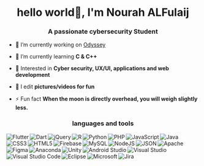 <h1 align="center">hello world👋, I'm Nourah ALFulaij</h1>
<h3 align="center">A passionate cybersecurity Student</h3>

- 🔭 I’m currently working on [Odyssey](https://github.com/ShathaAldosari01/gp1_7_2022)

- 🌱 I’m currently learning **C & C++**

- 💜 Interested in **Cyber security, UX/UI, applications and web development**

- 📸 I edit **pictures/videos for fun**

- ⚡ Fun fact **When the moon is directly overhead, you will weigh slightly less.**


<h3 align="center">languages and tools</h3>
<img align="left" alt= "Flutter" src="https://img.shields.io/badge/Flutter-%2302569B.svg?style=for-the-badge&logo=Flutter&logoColor=white" />
<img align="left" alt= "Dart" src="https://img.shields.io/badge/dart-%230175C2.svg?style=for-the-badge&logo=dart&logoColor=white"/>
<img align="left" alt= "jQuery" src="https://img.shields.io/badge/jquery-%230769AD.svg?style=for-the-badge&logo=jquery&logoColor=white"/>
<img align="left" alt= "R" src="https://img.shields.io/badge/r-%23276DC3.svg?style=for-the-badge&logo=r&logoColor=white"/>
<img align="left" alt= "Python" src="https://img.shields.io/badge/python-3670A0?style=for-the-badge&logo=python&logoColor=ffdd54"/>
<img align="left" alt= "PHP" src="https://img.shields.io/badge/php-%23777BB4.svg?style=for-the-badge&logo=php&logoColor=white"/>
<img align="left" alt= "JavaScript" src="https://img.shields.io/badge/javascript-%23323330.svg?style=for-the-badge&logo=javascript&logoColor=%23F7DF1E"//br>
<img align="left" alt= "Java" src="https://img.shields.io/badge/java-%23ED8B00.svg?style=for-the-badge&logo=java&logoColor=white"/>
<img align="left" alt= "CSS3" src="https://img.shields.io/badge/css3-%231572B6.svg?style=for-the-badge&logo=css3&logoColor=white"/>
<img align="left" alt= "HTML5" src="https://img.shields.io/badge/html5-%23E34F26.svg?style=for-the-badge&logo=html5&logoColor=white"/>
<img align="left" alt= "Firebase" src="https://img.shields.io/badge/Firebase-039BE5?style=for-the-badge&logo=Firebase&logoColor=white"/>
<img align="left" alt= "MySQL" src="https://img.shields.io/badge/mysql-%2300f.svg?style=for-the-badge&logo=mysql&logoColor=white"/>
<img align="left" alt= "NodeJS" src="https://img.shields.io/badge/node.js-6DA55F?style=for-the-badge&logo=node.js&logoColor=white"/>
<img align="left" alt= "JSON" src="https://img.shields.io/badge/JWT-black?style=for-the-badge&logo=JSON%20web%20tokens"/>
<img align="left" alt= "Apache" src="https://img.shields.io/badge/apache-%23D42029.svg?style=for-the-badge&logo=apache&logoColor=white"/>
<img align="left" alt= "Figma" src="https://img.shields.io/badge/figma-%23F24E1E.svg?style=for-the-badge&logo=figma&logoColor=white"/>
<img align="left" alt= "Anaconda" src="https://img.shields.io/badge/Anaconda-%2344A833.svg?style=for-the-badge&logo=anaconda&logoColor=white"/>
<img align="left" alt= "Unity" src="https://img.shields.io/badge/unity-%23000000.svg?style=for-the-badge&logo=unity&logoColor=white"/>
<img align="left" alt= "Android Studio" src="https://img.shields.io/badge/Android%20Studio-3DDC84.svg?style=for-the-badge&logo=android-studio&logoColor=white"/>
<img align="left" alt= "Visual Studio" src="https://img.shields.io/badge/Visual%20Studio-5C2D91.svg?style=for-the-badge&logo=visual-studio&logoColor=white"/>
<img align="left" alt= "Visual Studio Code" src="https://img.shields.io/badge/Visual%20Studio%20Code-0078d7.svg?style=for-the-badge&logo=visual-studio-code&logoColor=white"/>
<img align="left" alt= "Eclipse" src="https://img.shields.io/badge/Android-3DDC84?style=for-the-badge&logo=android&logoColor=white"/>
<img align="left" alt= "Microsoft" src="https://img.shields.io/badge/Microsoft-0078D4?style=for-the-badge&logo=microsoft&logoColor=white"/>
<img align="left" alt= "Jira" src="https://img.shields.io/badge/jira-%230A0FFF.svg?style=for-the-badge&logo=jira&logoColor=white"/>




	
  
 
 


